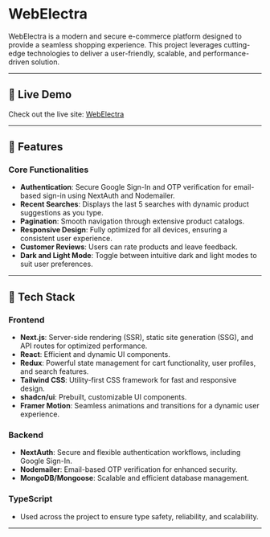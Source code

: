 # WebElectra

WebElectra is a modern and secure e-commerce platform designed to provide a seamless shopping experience. This project leverages cutting-edge technologies to deliver a user-friendly, scalable, and performance-driven solution.

---

## 🚀 Live Demo

Check out the live site: [WebElectra](https://web-electra.vercel.app/)

---

## 🌟 Features

### Core Functionalities

- **Authentication**: Secure Google Sign-In and OTP verification for email-based sign-in using NextAuth and Nodemailer.
- **Recent Searches**: Displays the last 5 searches with dynamic product suggestions as you type.
- **Pagination**: Smooth navigation through extensive product catalogs.
- **Responsive Design**: Fully optimized for all devices, ensuring a consistent user experience.
- **Customer Reviews**: Users can rate products and leave feedback.
- **Dark and Light Mode**: Toggle between intuitive dark and light modes to suit user preferences.

---

## 🔧 Tech Stack

### Frontend

- **Next.js**: Server-side rendering (SSR), static site generation (SSG), and API routes for optimized performance.
- **React**: Efficient and dynamic UI components.
- **Redux**: Powerful state management for cart functionality, user profiles, and search features.
- **Tailwind CSS**: Utility-first CSS framework for fast and responsive design.
- **shadcn/ui**: Prebuilt, customizable UI components.
- **Framer Motion**: Seamless animations and transitions for a dynamic user experience.

### Backend

- **NextAuth**: Secure and flexible authentication workflows, including Google Sign-In.
- **Nodemailer**: Email-based OTP verification for enhanced security.
- **MongoDB/Mongoose**: Scalable and efficient database management.

### TypeScript

- Used across the project to ensure type safety, reliability, and scalability.

---
